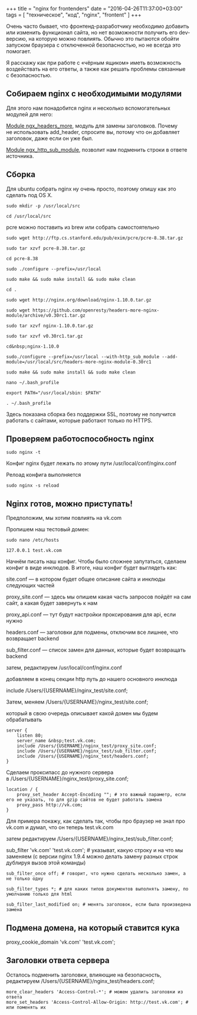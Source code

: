 +++
title = "nginx for frontenders"
date = "2016-04-26T11:37:00+03:00"
tags = [
    "техническое",
    "код",
    "nginx",
    "frontent"
]
+++


Очень часто бывает, что фронтенд-разработчику необходимо добавить или изменить функционал сайта, но&nbsp;нет возможности получить его dev-версию, на&nbsp;которую можно повлиять. Обычно это пытаются обойти запуском браузера с&nbsp;отключенной безопасностью, но&nbsp;не&nbsp;всегда это помогает.

Я&nbsp;расскажу как при работе с&nbsp;&laquo;чёрным ящиком&raquo; иметь возможность воздействать на&nbsp;его ответы, а&nbsp;также как решать проблемы связанные с&nbsp;безопасностью.

<!--more-->

Собираем nginx c&nbsp;необходимыми модулями
------------------

Для этого нам понадобится nginx и&nbsp;несколько вспомогательных модулей для него:

[Module ngx_headers_more](https://github.com/openresty/headers-more-nginx-module), модуль для замены заголовков. Почему не&nbsp;использовать add_header, спросите вы, потому что он&nbsp;добавляет заголовок, даже если он&nbsp;уже был.

[Module ngx_http_sub_module](http://nginx.org/en/docs/http/ngx_http_sub_module.html), позволит нам подменить строки в&nbsp;ответе источника.


Сборка
------------------

Для ubuntu собрать nginx ну&nbsp;очень просто, поэтому опишу как это сделать под OS&nbsp;X.

```
sudo mkdir -p /usr/local/src

cd /usr/local/src
```

pcre можно поставить из&nbsp;brew или собрать самостоятельно

```
sudo wget http://ftp.cs.stanford.edu/pub/exim/pcre/pcre-8.38.tar.gz

sudo tar xzvf pcre-8.38.tar.gz

cd pcre-8.38

sudo ./configure --prefix=/usr/local

sudo make && sudo make install && sudo make clean

cd .

sudo wget http://nginx.org/download/nginx-1.10.0.tar.gz

sudo wget https://github.com/openresty/headers-more-nginx-module/archive/v0.30rc1.tar.gz

sudo tar xzvf nginx-1.10.0.tar.gz

sudo tar xzvf v0.30rc1.tar.gz

cd&nbsp;nginx-1.10.0

sudo./configure --prefix=/usr/local --with-http_sub_module --add-module=/usr/local/src/headers-more-nginx-module-0.30rc1

sudo make && sudo make install && sudo make clean

nano ~/.bash_profile

export PATH="/usr/local/sbin: $PATH"

. ~/.bash_profile
```

Здесь показана сборка без поддержки SSL, поэтому не&nbsp;получится работать с&nbsp;сайтами, которые работают только по&nbsp;HTTPS.


Проверяем работоспособность nginx
---------------------------------

```
sudo nginx -t
```

Конфиг nginx будет лежать по&nbsp;этому пути /usr/local/conf/nginx.conf

Релоад конфига выполняется

```
sudo nginx -s reload
```

Nginx готов, можно приступать!
------------------------------

Предположим, мы&nbsp;хотим повлиять на&nbsp;vk.com

Пропишем наш тестовый домен:

```
sudo nano /etc/hosts

127.0.0.1 test.vk.com
```

Начнём писать наш конфиг. Чтобы было сложнее запутаться, сделаем конфиг в&nbsp;виде инклюдов. В&nbsp;итоге, наш конфиг будет выглядеть как:

site.conf&nbsp;&mdash; в&nbsp;котором будет общее описание сайта и&nbsp;инклюды следующих частей

proxy_site.conf&nbsp;&mdash; здесь мы&nbsp;опишем какая часть запросов пойдёт на&nbsp;сам сайт, а&nbsp;какая будет завернуть к&nbsp;нам

proxy_api.conf&nbsp;&mdash; тут будут настройки проксирования для api, если нужно

headers.conf&nbsp;&mdash; заголовки для подмены, отключим все лишнее, что возвращает backend

sub_filter.conf&nbsp;&mdash; список замен для данных, которые будет возвращать backend

затем, редактируем /usr/local/conf/nginx.conf

добавляем в&nbsp;конец секции http путь до&nbsp;нашего основного инклюда

include /Users/{USERNAME}/nginx_test/site.conf;

Затем, меняем /Users/{USERNAME}/nginx_test/site.conf;

который в&nbsp;свою очередь описывает какой домен мы&nbsp;будем обрабатывать

```
server {
    listen 80;
    server_name &nbsp;test.vk.com;
    include /Users/{USERNAME}/nginx_test/proxy_site.conf;
    include /Users/{USERNAME}/nginx_test/sub_filter.conf;
    include /Users/{USERNAME}/nginx_test/headers.conf;
}
```

Сделаем проксипасс до&nbsp;нужного сервера в&nbsp;/Users/{USERNAME}/nginx_test/proxy_site.conf;

```
location / {
    proxy_set_header Accept-Encoding ""; # это важный параметр, если его не указать, то для gzip сайтов не будет работать замена
    proxy_pass http://vk.com;
}
```

Для примера покажу, как сделать так, чтобы про браузер не&nbsp;знал про vk.com и&nbsp;думал, что он&nbsp;теперь test.vk.com

затем редактируем /Users/{USERNAME}/nginx_test/sub_filter.conf;

sub_filter 'vk.com' 'test.vk.com'; # указыват, какую строку и на что мы заменяем (с версии nginx 1.9.4 можно делать замену разных строк дублируя вызов этой команды)

```
sub_filter_once off; # говорит, что нужно сделать несколько замен, а не только одну

sub_filter_types *; # для каких типов документов выполнять замену, по умолчанию только для html

sub_filter_last_modified on; # менять заголовок, если была произведена замена
```

Подмена домена, на&nbsp;который ставится кука
---------------------------------------------

proxy_cookie_domain 'vk.com' 'test.vk.com';


Заголовки ответа сервера
------------------------

Осталось подменить заголовки, влияющие на&nbsp;безопасность, редактируем /Users/{USERNAME}/nginx_test/headers.conf;

```
more_clear_headers 'Access-Control-*'; # можем удалить заголовки из ответа
more_set_headers 'Access-Control-Allow-Origin: http://test.vk.com'; # или поменять их
```
